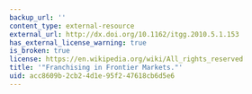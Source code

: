 ```yaml
---
backup_url: ''
content_type: external-resource
external_url: http://dx.doi.org/10.1162/itgg.2010.5.1.153
has_external_license_warning: true
is_broken: true
license: https://en.wikipedia.org/wiki/All_rights_reserved
title: '"Franchising in Frontier Markets."'
uid: acc8609b-2cb2-4d1e-95f2-47618cb6d5e6
---
```

